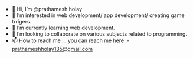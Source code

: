- 👋 Hi, I’m @prathamesh holay
- 👀 I’m interested in web development/ app development/ creating game trrigers.
- 🌱 I’m currently learning web development.
- 💞️ I’m looking to collaborate on various subjects related to programming.
- 📫 How to reach me ... you can reach me here :- prathameshholay135@gmail.com
